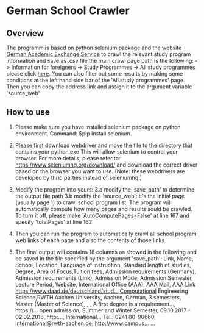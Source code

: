 # German School Crawler
## Overview
The programm is based on python selenium package and the website [German Academic Exchange Service](https://www.daad.de/en/) 
to crawl the relevant study program information and save as .csv file 
the main crawl page path is the following: -> Information for foreigners -> Study Programmes -> All study programmes please click [here](https://www.daad.de/deutschland/studienangebote/studiengang/en/).
You can also filter out some results by making some conditions at the left hand side bar of the 'All study programmes' page.
Then you can copy the address link and assign it to the argument variable 'source_web'
## How to use
1. Please make sure you have installed selenium package on python environment. Command: 
	$pip install selenium.
2. Please first download webdriver and move the file to the directory that contains your python.exe This will allow selenium to control your browser.
For more details, please refer to: https://www.seleniumhq.org/download/ and download the correct driver based on the browser you want to use.
(Note: these webdrivers are developed by thrid parties instead of seleniumhq!)
3. Modify the program into yours:
3.a modify the 'save_path' to determine the output file path
3.b modify the 'source_web': it's the initial page (usually page 1) to crawl school program list. The program will automatically compute how many pages and results sould be crawled. To turn it off, please make 'AutoComputePages=False' at line 167 and specify 'totalPages' at line 162

4. Then you can run the program to automatically crawl all school program web links of each page and also the contents of those links.
5. The final output will contains 18 columns as showed in the following and be saved in the file specified by the argument 'save_path':
		Link,				Name,				School,			Location,	Language of instruction,	Standard length of studies,		Degree,			Area of Focus,Tuition fees,		Admission requirements (Germany),	Admission requirements (Link),	Admission Mode,			Admission Semester,		Lecture Period,		Website,		International Office (AAA),		AAA Mail,			AAA Link
https://www.daad.de/deutschland/stud...,Computational Engineering Science,RWTH Aachen University,	Aachen,			German,				3 semesters,		Master (Master of Science),		,		,		A first degree is a requirement...,		https://...		open admission,		Summer and Winter Semester,	09.10.2017 - 02.02.2018,	http:...,	International... Tel.: 0241 80-90660,	international@rwth-aachen.de,	http://www.campus...
...
